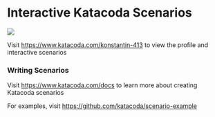 # Interactive Katacoda Scenarios

[![](http://shields.katacoda.com/katacoda/konstantin-413/count.svg)](https://www.katacoda.com/konstantin-413 "Get your profile on Katacoda.com")

Visit https://www.katacoda.com/konstantin-413 to view the profile and interactive scenarios

### Writing Scenarios
Visit https://www.katacoda.com/docs to learn more about creating Katacoda scenarios

For examples, visit https://github.com/katacoda/scenario-example
